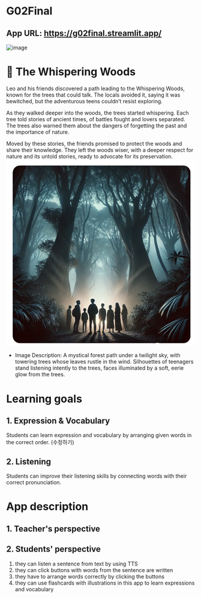 # G02Final
## App URL: https://g02final.streamlit.app/
![image](https://github.com/user-attachments/assets/3a4f3c17-aa5b-427a-a505-e6a1abfa493d)


# 🌳 The Whispering Woods
Leo and his friends discovered a path leading to the Whispering Woods, known for the trees that could talk. The locals avoided it, saying it was bewitched, but the adventurous teens couldn’t resist exploring.

As they walked deeper into the woods, the trees started whispering. Each tree told stories of ancient times, of battles fought and lovers separated. The trees also warned them about the dangers of forgetting the past and the importance of nature.

Moved by these stories, the friends promised to protect the woods and share their knowledge. They left the woods wiser, with a deeper respect for nature and its untold stories, ready to advocate for its preservation.
![This is an image](https://github.com/MK316/Digital-Literacy-Class/blob/main/materials/story02.png?raw=true)
- Image Description: A mystical forest path under a twilight sky, with towering trees whose leaves rustle in the wind. Silhouettes of teenagers stand listening intently to the trees, faces illuminated by a soft, eerie glow from the trees.

# Learning goals

## 1. Expression & Vocabulary
Students can learn expression and vocabulary by arranging given words in the correct order. (수정하기)

## 2. Listening
Students can improve their listening skills by connecting words with their correct pronunciation.

# App description
## 1. Teacher's perspective

## 2. Students' perspective
1) they can listen a sentence from text by using TTS
2) they can click buttons with words from the sentence are written
3) they have to arrange words correctly by clicking the buttons
4) they can use flashcards with illustrations in this app to learn expressions and vocabulary
